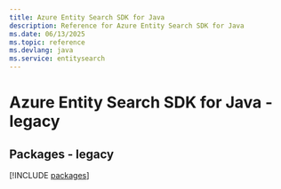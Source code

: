 ```yaml
---
title: Azure Entity Search SDK for Java
description: Reference for Azure Entity Search SDK for Java
ms.date: 06/13/2025
ms.topic: reference
ms.devlang: java
ms.service: entitysearch
---
```

# Azure Entity Search SDK for Java - legacy
## Packages - legacy
[!INCLUDE [packages](entity-search-index.md)]
